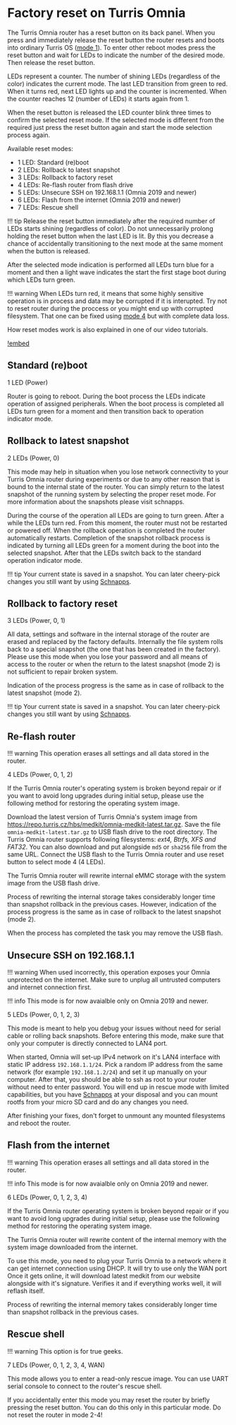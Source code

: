 # Factory reset on Turris Omnia

The Turris Omnia router has a reset button on its back panel. When you press
and immediately release the reset button the router resets and boots into
ordinary Turris OS ([mode 1](#standard-reboot)). To enter other reboot modes
press the reset button and wait for LEDs to indicate the number of the desired
mode. Then release the reset button.

LEDs represent a counter. The number of shining LEDs (regardless of the color)
indicates the current mode. The last LED transition from green to red. When it
turns red, next LED lights up and the counter is incremented. When the counter
reaches 12 (number of LEDs) it starts again from 1.

When the reset button is released the LED counter blink three times to confirm
the selected reset mode. If the selected mode is different from the required
just press the reset button again and start the mode selection process again.

Available reset modes:

* 1 LED: Standard (re)boot
* 2 LEDs: Rollback to latest snapshot
* 3 LEDs: Rollback to factory reset
* 4 LEDs: Re-flash router from flash drive
* 5 LEDs: Unsecure SSH on 192.168.1.1 (Omnia 2019 and newer)
* 6 LEDs: Flash from the internet (Omnia 2019 and newer)
* 7 LEDs: Rescue shell

!!! tip
    Release the reset button immediately after the required number of LEDs
    starts shining (regardless of color). Do not unnecessarily prolong holding
    the reset button when the last LED is lit. By this you decrease a chance of
    accidentally transitioning to the next mode at the same moment when the
    button is released.

After the selected mode indication is performed all LEDs turn blue for a moment
and then a light wave indicates the start the first stage boot during which
LEDs turn green.

!!! warning
    When LEDs turn red, it means that some highly sensitive operation is in
    process and data may be corrupted if it is interupted. Try not to reset
    router during the proccess or you might end up with corrupted
    filesystem. That one can be fixed using [mode 4](#re-flash-router) but with
    complete data loss.

How reset modes work is also explained in one of our video tutorials.

[!embed](http://www.youtube.com/watch?v=ZrWzpsxqaRU)

## Standard (re)boot

1 LED (Power)

Router is going to reboot. During the boot process the LEDs indicate operation
of assigned peripherals. When the boot process is completed all LEDs turn green
for a moment and then transition back to operation indicator mode.

## Rollback to latest snapshot

2 LEDs (Power, 0)

This mode may help in situation when you lose network connectivity to your
Turris Omnia router during experiments or due to any other reason that is bound
to the internal state of the router. You can simply return to the latest
snapshot of the running system by selecting the proper reset mode. For more
information about the snapshots please visit schnapps.

During the course of the operation all LEDs are going to turn green. After a
while the LEDs turn red. From this moment, the router must not be restarted
or powered off. When the rollback operation is completed the router
automatically restarts. Completion of the snapshot rollback process is
indicated by turning all LEDs green for a moment during the boot into the
selected snapshot. After that the LEDs switch back to the standard operation
indicator mode.

!!! tip
    Your current state is saved in a snapshot. You can later cheery-pick changes
    you still want by using [Schnapps](../../geek/schnapps/schnapps.md).

## Rollback to factory reset

3 LEDs (Power, 0, 1)

All data, settings and software in the internal storage of the router are
erased and replaced by the factory defaults. Internally the file system rolls
back to a special snapshot (the one that has been created in the
factory). Please use this mode when you lose your password and all means of
access to the router or when the return to the latest snapshot (mode 2) is not
sufficient to repair broken system.

Indication of the process progress is the same as in case of rollback to the
latest snapshot (mode 2).

!!! tip
    Your current state is saved in a snapshot. You can later cheery-pick changes
    you still want by using [Schnapps](../../geek/schnapps/schnapps.md).

## Re-flash router

!!! warning
    This operation erases all settings and all data stored in the router.

4 LEDs (Power, 0, 1, 2)

If the Turris Omnia router's operating system is broken beyond repair or if you
want to avoid long upgrades during initial setup, please use the following
method for restoring the operating system image.

Download the latest version of Turris Omnia's system image from
<https://repo.turris.cz/hbs/medkit/omnia-medkit-latest.tar.gz>. Save the
file `omnia-medkit-latest.tar.gz` to USB flash drive to the root directory. The
Turris Omnia router supports following filesystems: _ext4, Btrfs, XFS and
FAT32_. You can also download and put alongside `md5` or `sha256` file from the
same URL.  Connect the USB flash to the Turris Omnia router and use reset
button to select mode 4 (4 LEDs).

The Turris Omnia router will rewrite internal eMMC storage with the system
image from the USB flash drive.

Process of rewriting the internal storage takes considerably longer time than
snapshot rollback in the previous cases. However, indication of the process
progress is the same as in case of rollback to the latest snapshot (mode 2).

When the process has completed the task you may remove the USB flash.

## Unsecure SSH on 192.168.1.1

!!! warning
    When used incorrectly, this operation exposes your Omnia unprotected on the
    internet. Make sure to unplug all untrusted computers and internet
    connection first.

!!! info
    This mode is for now avaialble only on Omnia 2019 and newer.

5 LEDs (Power, 0, 1, 2, 3)

This mode is meant to help you debug your issues without need for serial cable
or rolling back snapshots. Before entering this mode, make sure that only your
computer is directly connected to LAN4 port.

When started, Omnia will set-up IPv4 network on it's LAN4 interface with static
IP address `192.168.1.1/24`. Pick a random IP address from the same network
(for example `192.168.1.2/24`) and set it up manually on your computer. After
that, you should be able to ssh as root to your router without need to enter
password. You will end up in rescue mode with limited capabilities, but you
have [Schnapps](../../geek/schnapps/schnapps.md) at your disposal and you can
mount rootfs from your micro SD card and do any changes you need.

After finishing your fixes, don't forget to unmount any mounted filesystems and
reboot the router.

## Flash from the internet

!!! warning
    This operation erases all settings and all data stored in the router.

!!! info
    This mode is for now avaialble only on Omnia 2019 and newer.

6 LEDs (Power, 0, 1, 2, 3, 4)

If the Turris Omnia router operating system is broken beyond repair or if you
want to avoid long upgrades during initial setup, please use the following
method for restoring the operating system image.

The Turris Omnia router will rewrite content of the internal memory with the
system image downloaded from the internet.

To use this mode, you need to plug your Turris Omnia to a network where it can
get internet connection using DHCP. It will try to use only the WAN port Once
it gets online, it will download latest medkit from our website alongside with
it's signature. Verifies it and if everything works well, it will reflash
itself.

Process of rewriting the internal memory takes considerably longer time than
snapshot rollback in the previous cases.

## Rescue shell

!!! warning
    This option is for true geeks.

7 LEDs (Power, 0, 1, 2, 3, 4, WAN)

This mode allows you to enter a read-only rescue image. You can use UART serial
console to connect to the router's rescue shell.

If you accidentally enter this mode you may reset the router by briefly
pressing the reset button. You can do this only in this particular mode. Do not
reset the router in mode 2-4!

